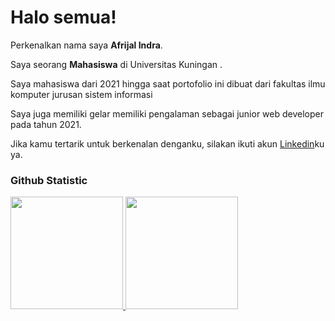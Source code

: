 # Halo semua! 

Perkenalkan nama saya **Afrijal Indra**.<br>

Saya seorang **Mahasiswa** di Universitas Kuningan .<br>

Saya mahasiswa dari 2021 hingga saat portofolio ini dibuat dari fakultas ilmu komputer jurusan sistem informasi<br>

Saya juga memiliki gelar memiliki pengalaman sebagai junior web developer pada tahun 2021.<br>

Jika kamu tertarik untuk berkenalan denganku, silakan ikuti akun [Linkedin](https://www.linkedin.com/in/indra-yaa-709865221)ku ya.

### Github Statistic
<p align="left">
<a href="https://github.com/dimasmds">
  <img height="180em" src="https://github-readme-stats-eight-theta.vercel.app/api?username=penuliscode&show_icons=true&theme=algolia&include_all_commits=true&count_private=true"/>
  <img height="180em" src="https://github-readme-stats-eight-theta.vercel.app/api/top-langs/?username=penuliscode&layout=compact&layout=compact&theme=algolia"/>
</a>
</p>
